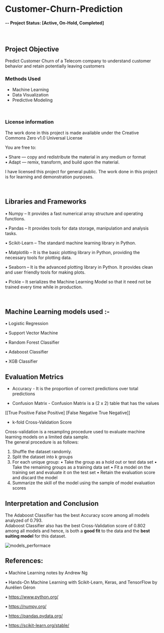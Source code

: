 # Customer-Churn-Prediction

#### -- Project Status: [Active, On-Hold, Completed]
<br>

## Project Objective

Predict Customer Churn of a Telecom company to understand customer behavior and retain potentially leaving customers
&nbsp; &nbsp; &nbsp; &nbsp;

### Methods Used

* Machine Learning
* Data Visualization
* Predictive Modeling

&nbsp; &nbsp; &nbsp; &nbsp;

### License information

The work done in this project is made available under the Creative Commons Zero v1.0 Universal  License 

You are free to:

•	Share — copy and redistribute the material in any medium or format<br>
•	Adapt — remix, transform, and build upon the material.<br>

I have licensed this project for general public. The work done in this project is for learning and demonstration purposes. 
  
&nbsp; &nbsp; &nbsp; &nbsp;

## Libraries and Frameworks

•	Numpy – It provides a fast numerical array structure and operating functions.
 
 •	Pandas – It provides tools for data storage, manipulation and analysis tasks.
 
 •	Scikit-Learn – The standard machine learning library in Python.
 
 •  Matplotlib – It is the basic plotting library in Python, providing the necessary tools for plotting data.
 
 •  Seaborn – It is the advanced plotting library in Python. It provides clean and user friendly tools for making plots. 
 
 •  Pickle – It serializes the Machine Learning Model so that it need not be trained every time while in production. 
 
 &nbsp; &nbsp; &nbsp; &nbsp;
 
 ## Machine Learning models used :-
 
•  Logistic Regression 

•  Support Vector Machine

•  Random Forest Classifier

•  Adaboost Classifier

•  XGB Classifier
 
## Evaluation Metrics

* Accuracy - It is the proportion of correct predictions over total predictions

* Confusion Matrix - Confusion Matrix is a (2 x 2) table that has the values

[[True Positive   False Positive]
 [False Negative  True Negative]]
 
* k-fold Cross-Validation Score

Cross-validation is a resampling procedure used to evaluate machine learning models on a limited data sample.<br>
The general procedure is as follows:

1. Shuffle the dataset randomly.
2. Split the dataset into k groups
3. For each unique group:
  •  Take the group as a hold out or test data set
  •  Take the remaining groups as a training data set
  •  Fit a model on the training set and evaluate it on the test set
  •  Retain the evaluation score and discard the model
4. Summarize the skill of the model using the sample of model evaluation scores

##  Interpretation and Conclusion

The Adaboost Classifier has the best Accuracy score among all models analyzed of 0.793. <br> Adaboost Classifier also has the best Cross-Validation score of 0.802 among all models and hence, is both a <b>good fit</b> to the data and the **best suiting model** for this dataset.<br> 

![models_performace](Images/models_performace.PNG)

## References:

•  Machine Learning notes by Andrew Ng

•  Hands-On Machine Learning with Scikit-Learn, Keras, and TensorFlow by Aurélien Géron

•  https://www.python.org/

•  https://numpy.org/

•  https://pandas.pydata.org/

•  https://scikit-learn.org/stable/